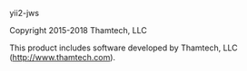 yii2-jws

Copyright 2015-2018 Thamtech, LLC

This product includes software developed by
Thamtech, LLC (http://www.thamtech.com).
